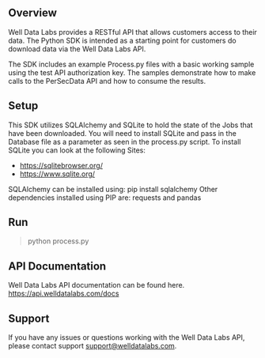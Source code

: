 ## Overview
Well Data Labs provides a RESTful API that allows customers access to their data.  The Python SDK is intended as a starting point for customers do download data via the Well Data Labs API.

The SDK includes an example Process.py files with a basic working sample using the test API authorization key.  The samples demonstrate how to make calls to the PerSecData API and how to consume the results.

## Setup
This SDK utilizes SQLAlchemy and SQLite to hold the state of the Jobs that have been downloaded.  You will need to install SQLite and pass in the Database file as a parameter as seen in the process.py script.  To install SQLite you can look at the following Sites:

- https://sqlitebrowser.org/
- https://www.sqlite.org/

SQLAlchemy can be installed using: pip install sqlalchemy
Other dependencies installed using PIP are: requests and pandas

## Run
> python process.py

## API Documentation
Well Data Labs API documentation can be found here.
https://api.welldatalabs.com/docs

## Support
If you have any issues or questions working with the Well Data Labs API, please contact support support@welldatalabs.com.
